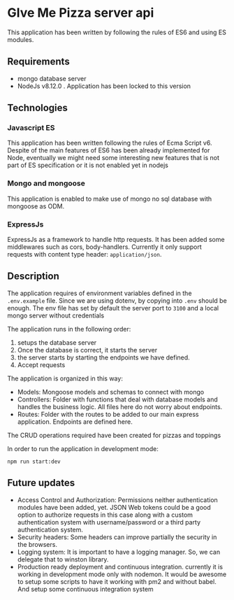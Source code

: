 # GIve Me Pizza server api

This application has been written by following the rules of ES6 and using ES modules.

## Requirements
- mongo database server
- NodeJs v8.12.0 . Application has been locked to this version

## Technologies
### Javascript ES
This application has been written following the rules of Ecma Script v6. Despite of the main features of ES6 has been already implemented for Node,
  eventually we might need some interesting new features that is not part of ES specification or it is not enabled yet in nodejs

### Mongo and mongoose
This application is enabled to make use of mongo no sql database with mongoose as ODM.

### ExpressJs
ExpressJs as a framework to handle http requests. It has been added some middlewares such as cors, body-handlers.
Currently it only support requests with content type header: `application/json`.

## Description
The application requires of environment variables defined in the `.env.example` file. Since we are using dotenv, by copying into `.env` should be enough.
The env file has set by default the server port to `3100` and a local mongo server without credentials

The application runs in the following order:
1. setups the database server
2. Once the database is correct, it starts the server
3. the server starts by starting the endpoints we have defined.
4. Accept requests

The application is organized in this way: 
- Models: Mongoose models and schemas to connect with mongo
- Controllers: Folder with functions that deal with database models and handles the business logic. All files here do not worry about endpoints.
- Routes: Folder with the routes to be added to our main express application. Endpoints are defined here.

The CRUD operations required have been created for pizzas and toppings

In order to run the application in development mode: 
```
npm run start:dev
``` 


## Future updates
- Access Control and Authorization: Permissions neither authentication modules have been added, yet.
  JSON Web tokens could be a good option to authorize requests in this case along with a custom authentication system with username/password or a third party authentication system.
- Security headers: Some headers can improve partially the security in the browsers.
- Logging system: It is important to have a logging manager. So, we can delegate that to winston library.
- Production ready deployment and continuous integration. currently it is working in development mode only with nodemon.
  It would be awesome to setup some scripts to have it working with pm2 and without babel.
  And setup some continuous integration system

